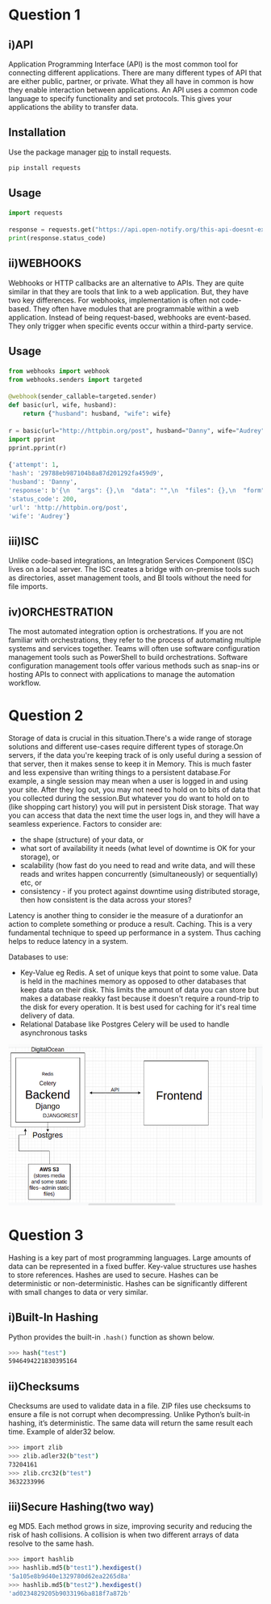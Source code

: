 # Question 1

## i)API

Application Programming Interface (API) is the most common tool for connecting different applications. There are many different types of API that are either public, partner, or private. What they all have in common is how they enable interaction between applications. An API uses a common code language to specify functionality and set protocols. This gives your applications the ability to transfer data.

## Installation

Use the package manager [pip](https://pip.pypa.io/en/stable/) to install requests.

```bash
pip install requests
```

## Usage

```python
import requests

response = requests.get("https://api.open-notify.org/this-api-doesnt-exist")
print(response.status_code)
```


## ii)WEBHOOKS

Webhooks or HTTP callbacks are an alternative to APIs. They are quite similar in that they are tools that link to a web application. But, they have two key differences. For webhooks, implementation is often not code-based. They often have modules that are programmable within a web application. Instead of being request-based, webhooks are event-based. They only trigger when specific events occur within a third-party service.

## Usage

```python
from webhooks import webhook
from webhooks.senders import targeted

@webhook(sender_callable=targeted.sender)
def basic(url, wife, husband):
    return {"husband": husband, "wife": wife}

r = basic(url="http://httpbin.org/post", husband="Danny", wife="Audrey")
import pprint
pprint.pprint(r)

{'attempt': 1,
'hash': '29788eb987104b8a87d201292fa459d9',
'husband': 'Danny',
'response': b'{\n  "args": {},\n  "data": "",\n  "files": {},\n  "form": {\n    "attempt": "1",\n    "hash": "29788eb987104b8a87d201292fa459d9",\n    "husband": "Danny",\n    "url": "http://httpbin.org/post",\n    "wife": "Audrey"\n  },\n  "headers": {\n    "Accept": "*/*",\n    "Accept-Encoding": "gzip, deflate",\n    "Connection": "close",\n    "Content-Length": "109",\n    "Content-Type": "application/x-www-form-urlencoded",\n    "Host": "httpbin.org",\n    "User-Agent": "python-requests/2.3.0 CPython/3.3.5 Darwin/12.3.0",\n    "X-Request-Id": "d25119e4-08ba-4523-abc4-b9a9ac10225b"\n  },\n  "json": null,\n  "origin": "108.185.146.101",\n  "url": "http://httpbin.org/post"\n}',
'status_code': 200,
'url': 'http://httpbin.org/post',
'wife': 'Audrey'}
```

## iii)ISC

Unlike code-based integrations, an Integration Services Component (ISC) lives on a local server. The ISC creates a bridge with on-premise tools such as directories, asset management tools, and BI tools without the need for file imports.

## iv)ORCHESTRATION
The most automated integration option is orchestrations. If you are not familiar with orchestrations, they refer to the process of automating multiple systems and services together. Teams will often use software configuration management tools such as PowerShell to build orchestrations. Software configuration management tools offer various methods such as snap-ins or hosting APIs to connect with applications to manage the automation workflow.



# Question 2
Storage of data is crucial in this situation.There's a wide range of storage solutions and different use-cases require different types of storage.On servers, if the data you're keeping track of is only useful during a session of that server, then it makes sense to keep it in Memory. This is much faster and less expensive than writing things to a persistent database.For example, a single session may mean when a user is logged in and using your site. After they log out, you may not need to hold on to bits of data that you collected during the session.But whatever you do want to hold on to (like shopping cart history) you will put in persistent Disk storage. That way you can access that data the next time the user logs in, and they will have a seamless experience.
Factors to consider are:
* the shape (structure) of your data, or
* what sort of availability it needs (what level of downtime is OK for your storage), or
* scalability (how fast do you need to read and write data, and will these reads and writes happen concurrently (simultaneously) or sequentially) etc, or
* consistency - if you protect against downtime using distributed storage, then how consistent is the data across your stores?

Latency is another thing to consider ie the measure of a durationfor an action to complete something or produce a result.
Caching. This is a very fundamental technique to speed up performance in a system.  Thus caching helps to reduce latency in a system.

Databases to use:
* Key-Value eg Redis. A set of unique keys that point to some value. Data is held in the machines memory as opposed to other databases that keep data on their disk. This limits the amount of data you can store but makes a database reakky fast because it doesn't require a round-trip to the disk for every operation. It is best used for caching for it's real time delivery of data.
* Relational Database like Postgres
Celery will be used to handle asynchronous tasks

![Screenshot](screenshot.png)


# Question 3
Hashing is a key part of most programming languages. Large amounts of data can be represented in a fixed buffer. Key-value structures use hashes to store references.
Hashes are used to secure. Hashes can be deterministic or non-deterministic. Hashes can be significantly different with small changes to data or very similar.

## i)Built-In Hashing
Python provides the built-in ```.hash()``` function as shown below.

```bash
>>> hash("test")
5946494221830395164
```

## ii)Checksums
Checksums are used to validate data in a file. ZIP files use checksums to ensure a file is not corrupt when decompressing. Unlike Python’s built-in hashing, it’s deterministic. The same data will return the same result each time. Example of alder32 below.

```bash
>>> import zlib
>>> zlib.adler32(b"test")
73204161
>>> zlib.crc32(b"test")
3632233996
```

## iii)Secure Hashing(two way)
eg MD5. Each method grows in size, improving security and reducing the risk of hash collisions. A collision is when two different arrays of data resolve to the same hash.

```bash
>>> import hashlib
>>> hashlib.md5(b"test1").hexdigest()
'5a105e8b9d40e1329780d62ea2265d8a'
>>> hashlib.md5(b"test2").hexdigest()
'ad0234829205b9033196ba818f7a872b'
```

